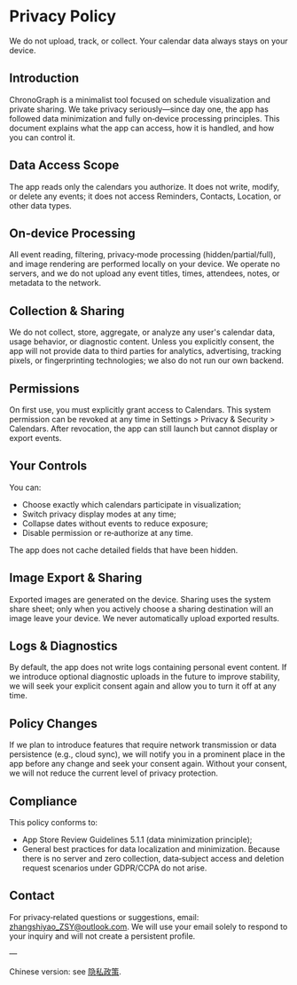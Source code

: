 # Privacy Policy
We do not upload, track, or collect. Your calendar data always stays on your device.

## Introduction

ChronoGraph is a minimalist tool focused on schedule visualization and private sharing. We take privacy seriously—since day one, the app has followed data minimization and fully on‑device processing principles. This document explains what the app can access, how it is handled, and how you can control it.

## Data Access Scope

The app reads only the calendars you authorize. It does not write, modify, or delete any events; it does not access Reminders, Contacts, Location, or other data types.

## On‑device Processing

All event reading, filtering, privacy‑mode processing (hidden/partial/full), and image rendering are performed locally on your device. We operate no servers, and we do not upload any event titles, times, attendees, notes, or metadata to the network.

## Collection & Sharing

We do not collect, store, aggregate, or analyze any user's calendar data, usage behavior, or diagnostic content. Unless you explicitly consent, the app will not provide data to third parties for analytics, advertising, tracking pixels, or fingerprinting technologies; we also do not run our own backend.

## Permissions

On first use, you must explicitly grant access to Calendars. This system permission can be revoked at any time in Settings > Privacy & Security > Calendars. After revocation, the app can still launch but cannot display or export events.

## Your Controls

You can:

* Choose exactly which calendars participate in visualization;
* Switch privacy display modes at any time;
* Collapse dates without events to reduce exposure;
* Disable permission or re‑authorize at any time.

The app does not cache detailed fields that have been hidden.

## Image Export & Sharing

Exported images are generated on the device. Sharing uses the system share sheet; only when you actively choose a sharing destination will an image leave your device. We never automatically upload exported results.

## Logs & Diagnostics

By default, the app does not write logs containing personal event content. If we introduce optional diagnostic uploads in the future to improve stability, we will seek your explicit consent again and allow you to turn it off at any time.

## Policy Changes

If we plan to introduce features that require network transmission or data persistence (e.g., cloud sync), we will notify you in a prominent place in the app before any change and seek your consent again. Without your consent, we will not reduce the current level of privacy protection.

## Compliance

This policy conforms to:

* App Store Review Guidelines 5.1.1 (data minimization principle);
* General best practices for data localization and minimization. Because there is no server and zero collection, data‑subject access and deletion request scenarios under GDPR/CCPA do not arise.

## Contact

For privacy‑related questions or suggestions, email: zhangshiyao_ZSY@outlook.com. We will use your email solely to respond to your inquiry and will not create a persistent profile.

—

Chinese version: see [隐私政策](./隐私政策.md).

